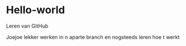 # Hello-world
Leren van GitHub

Joejoe lekker werken in n aparte branch en nogsteeds leren hoe t werkt
